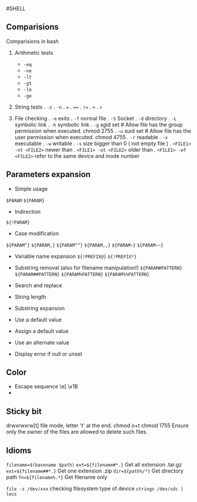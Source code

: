 #SHELL

## Comparisions
Comparisions in bash

1. Arithmetic tests
   - `-eq`
   - `-ne`
   - `-lt`
   - `-gt`
   - `-le`
   - `-ge`
       
2. String tests
   . `-z`
   . `-n`
   . `=`
   . `==`
   . `!=`
   . `<` 
   . `>` 
       
3. File checking
   . `-e` exits
   . `-f` normal file
   . `-S` Socket
   . `-d` directory
   . `-L` symbolic link
   . `-h` symbolic link
   . `-g` sgid set # Allow file has the group permission when executed. chmod 2755 <file>
   . `-u` suid set # Allow file has the user permission when executed. chmod 4755 <file>
   . `-r` readable
   . `-x` executable
   . `-w` writable
   . `-s` size bigger than 0 ( not empty file )
   . `<FILE1> -nt <FILE2>` newer than
   . `<FILE1> -ot <FILE2>` older than
   . `<FILE1> -ef <FILE2>` refer to the same device and inode number
        
## Parameters expansion         

- Simple usage

`$PARAM`
`${PARAM}`
 
- Indirection 

`${!PARAM}` 
    
- Case modification

`${PARAM^}`
`${PARAM,}`
`${PARAM^^}`
`${PARAM,,}`
`${PARAM~}`
`${PARAM~~}`
    
- Variable name expansion
`${!PREFIX@}`
`${!PREFIX*}`
    
- Substring removal (also for filename manipulation!)
`${PARAM#PATTERN}`
`${PARAM##PATTERN}`
`${PARAM%PATTERN}`
`${PARAM%%PATTERN}`
   
- Search and replace
- String length
- Substring expansion
- Use a default value
- Assign a default value
- Use an alternate value
- Display error if null or unset
	 
##  Color 
* Escape sequence \e[  \x1B
* 
## Sticky bit 
drwxrwxrw[t] file mode, letter 't' at the end.
chmod o+t <file>
chmod 1755 <file>
Ensure only the owner of the files are allowed to delete such files.

## Idioms

`filename=$(basename $path)`
`ext=${filename#*.}` Get all extension .tar.gz
`ext=${filename##*.}` Get one extension .zip 
`dir=${path%/*}` Get directory path
`fn=${filename%.*}` Get filename only
    
    
`file -s /dev/xxx` checking filesystem type of device
`strings /dev/sdc | less`
